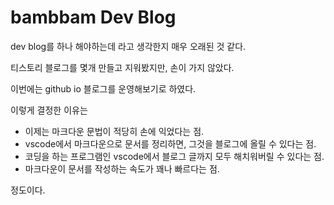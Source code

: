 # bambbam Dev Blog

dev blog를 하나 해야하는데 라고 생각한지 매우 오래된 것 같다.

티스토리 블로그를 몇개 만들고 지워봤지만, 손이 가지 않았다.

이번에는 github io 블로그를 운영해보기로 하였다.

이렇게 결정한 이유는

- 이제는 마크다운 문법이 적당히 손에 익었다는 점.
- vscode에서 마크다운으로 문서를 정리하면, 그것을 블로그에 올릴 수 있다는 점.
- 코딩을 하는 프로그램인 vscode에서 블로그 글까지 모두 해치워버릴 수 있다는 점.
- 마크다운이 문서를 작성하는 속도가 꽤나 빠르다는 점.

정도이다.